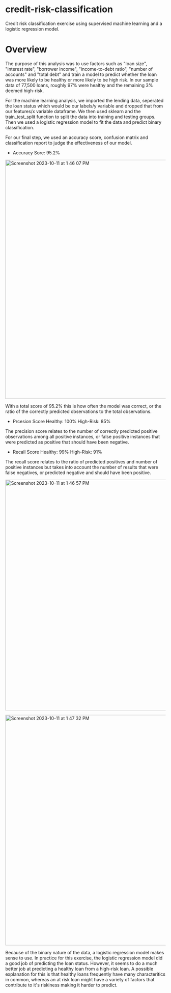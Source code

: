 # credit-risk-classification
Credit risk classification exercise using supervised machine learning and a logistic regression model.


# Overview
The purpose of this analysis was to use factors such as "loan size", "interest rate", "borrower income", "income-to-debt ratio", "number of accounts" and "total debt" and train a model to predict whether the loan was more likely to be healthy or more likely to be high risk. In our sample data of 77,500 loans, roughly 97% were healthy and the remaining 3% deemed high-risk.

For the machine learning analysis, we imported the lending data, seperated the loan status which would be our labels/y variable and dropped that from our features/x variable dataframe. We then used sklearn and the train_test_split function to split the data into training and testing groups. Then we used a logistic regression model to fit the data and predict binary classification.

For our final step, we used an accuracy score, confusion matrix and classification report to judge the effectiveness of our model.

- Accuracy Sore: 95.2%

<img width="751" alt="Screenshot 2023-10-11 at 1 46 07 PM" src="https://github.com/samuelhfish/credit-risk-classification/assets/125224990/a060e348-2b1c-4a8e-a125-bd5d9076694b"><br>

With a total score of 95.2% this is how often the model was correct, or the ratio of the correctly predicted observations to the total observations.


- Prcesion Score
Healthy: 100%
High-Risk: 85%


The precision score relates to the number of correctly predicted positive observations among all positive instances, or false positive instances that were predicted as positive that should have been negative.


- Recall Score
Healthy: 99%
High-Risk: 91%

The recall score relates to the ratio of predicted positives and number of positive instances but takes into account the number of results that were false negatives, or predicted negative and should have been positive.

<img width="725" alt="Screenshot 2023-10-11 at 1 46 57 PM" src="https://github.com/samuelhfish/credit-risk-classification/assets/125224990/41a9960d-fbc4-40fa-b4d2-97a2af3420e7"><br>

<img width="724" alt="Screenshot 2023-10-11 at 1 47 32 PM" src="https://github.com/samuelhfish/credit-risk-classification/assets/125224990/091380b6-5be6-449c-ab7f-a0d58e7aa674"><br>


Because of the binary nature of the data, a logistic regression model makes sense to use. In practice for this exercise, the logistic regression model did a good job of predicting the loan status. However, it seems to do a much better job at predicting a healthy loan from a high-risk loan. A possible explanation for this is that healthy loans frequently have many characteritics in common, whereas an at risk loan might have a variety of factors that contribute to it's riskiness making it harder to predict.